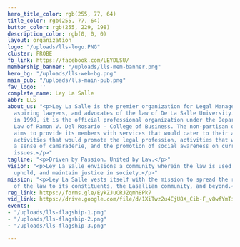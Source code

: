 ```yaml
---
hero_title_color: rgb(255, 77, 64)
title_color: rgb(255, 77, 64)
button_color: rgb(255, 229, 198)
description_color: rgb(0, 0, 0)
layout: organization
logo: "/uploads/lls-logo.PNG"
cluster: PROBE
fb_link: https://facebook.com/LEYDLSU/
membership_banner: "/uploads/lls-mem-banner.png"
hero_bg: "/uploads/lls-web-bg.png"
main_pub: "/uploads/lls-main-pub.png"
fav_logo: ''
complete_name: Ley La Salle
abbr: LLS
about_us: "<p>Ley La Salle is the premier organization for Legal Management students,
  aspiring lawyers, and advocates of the law of De La Salle University. Established
  in 1998, it is the official professional organization under the Department of Commercial
  Law of Ramon V. Del Rosario - College of Business. The non-partisan organization
  aims to provide its members with services that would cater to their academic needs,
  activities that would promote the legal profession, activities that would promote
  a sense of camaraderie, and the promotion of social awareness on current and relevant
  issues.</p>"
tagline: "<p>Driven by Passion. United by Law.</p>"
vision: "<p>Ley La Salle envisions a community wherein the law is used to promote,
  uphold, and maintain justice in society.</p>"
mission: "<p>Ley La Salle vests itself with the mission to spread the rhyme and reason
  of the law to its constituents, the Lasallian community, and beyond.</p>"
reg_link: https://forms.gle/EykZJuCRJZqmh8Pk7
vid_link: https://drive.google.com/file/d/1XiTwz2u4EjU8X_Cib-F_v8wfYmTieTMY/preview
events:
- "/uploads/lls-flagship-1.png"
- "/uploads/lls-flagship-2.png"
- "/uploads/lls-flagship-3.png"

---
```

